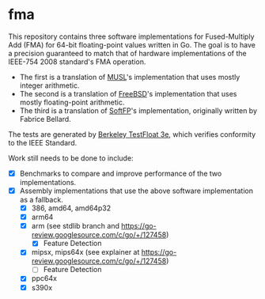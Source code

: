# fma

This repository contains three software implementations for Fused-Multiply Add (FMA) for 64-bit floating-point values written in Go. The goal is to have a precision guaranteed to match that of hardware implementations of the IEEE-754 2008 standard's FMA operation.
- The first is a translation of [MUSL](http://git.musl-libc.org/cgit/musl/tree/src/math/fma.c)'s implementation that uses mostly integer arithmetic.
- The second is a translation of [FreeBSD](https://svnweb.freebsd.org/base/head/lib/msun/src/s_fma.c?view=markup)'s implementation that uses mostly floating-point arithmetic.
- The third is a translation of [SoftFP](https://bellard.org/softfp/)'s implementation, originally written by Fabrice Bellard.

The tests are generated by [Berkeley TestFloat 3e](http://www.jhauser.us/arithmetic/TestFloat.html), which verifies conformity to the IEEE Standard.

Work still needs to be done to include:
- [x] Benchmarks to compare and improve performance of the two implementations.
- [x] Assembly implementations that use the above software implementation as a fallback.
	- [x] 386, amd64, amd64p32
	- [x] arm64
	- [x] arm (see stdlib branch and https://go-review.googlesource.com/c/go/+/127458)
		- [x] Feature Detection
	- [x] mipsx, mips64x (see explainer at https://go-review.googlesource.com/c/go/+/127458)
		- [ ] Feature Detection
	- [x] ppc64x
	- [x] s390x